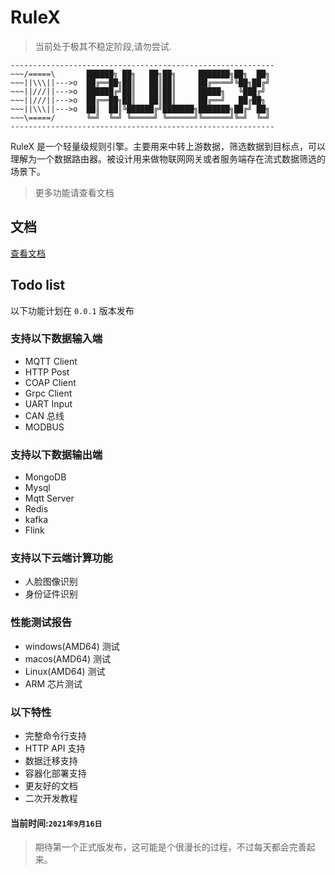 # RuleX
> 当前处于极其不稳定阶段,请勿尝试.

```
-----------------------------------------------------------
~~~/=====\       ██████╗ ██╗   ██╗██╗     ███████╗██╗  ██╗
~~~||\\\||--->o  ██╔══██╗██║   ██║██║     ██╔════╝╚██╗██╔╝
~~~||///||--->o  ██████╔╝██║   ██║██║     █████╗   ╚███╔╝ 
~~~||///||--->o  ██╔══██╗██║   ██║██║     ██╔══╝   ██╔██╗ 
~~~||\\\||--->o  ██║  ██║╚██████╔╝███████╗███████╗██╔╝ ██╗
~~~\=====/       ╚═╝  ╚═╝ ╚═════╝ ╚══════╝╚══════╝╚═╝  ╚═╝
-----------------------------------------------------------
```

RuleX 是一个轻量级规则引擎。主要用来中转上游数据，筛选数据到目标点，可以理解为一个数据路由器。被设计用来做物联网网关或者服务端存在流式数据筛选的场景下。

> 更多功能请查看文档

## 文档
<a href="https://wwhai.github.io/rulex_doc_html/inde core.html">查看文档</a>

## Todo list
以下功能计划在 ` 0.0.1 ` 版本发布
### 支持以下数据输入端
- MQTT Client
- HTTP Post
- COAP Client
- Grpc Client
- UART Input
- CAN 总线
- MODBUS

### 支持以下数据输出端
- MongoDB
- Mysql
- Mqtt Server
- Redis
- kafka
- Flink

### 支持以下云端计算功能
- 人脸图像识别
- 身份证件识别
  

### 性能测试报告
- windows(AMD64) 测试
- macos(AMD64) 测试
- Linux(AMD64) 测试
- ARM 芯片测试

### 以下特性
- 完整命令行支持
- HTTP API 支持
- 数据迁移支持
- 容器化部署支持
- 更友好的文档
- 二次开发教程

#### 当前时间:`2021年9月16日`
> 期待第一个正式版发布，这可能是个很漫长的过程，不过每天都会完善起来。
